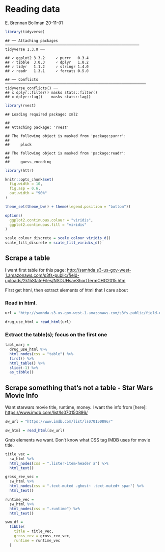 Reading data
================
E. Brennan Bollman
20-11-01

``` r
library(tidyverse)
```

    ## ── Attaching packages ───────────────────────────────────────────────────────────── tidyverse 1.3.0 ──

    ## ✓ ggplot2 3.3.2     ✓ purrr   0.3.4
    ## ✓ tibble  3.0.3     ✓ dplyr   1.0.2
    ## ✓ tidyr   1.1.2     ✓ stringr 1.4.0
    ## ✓ readr   1.3.1     ✓ forcats 0.5.0

    ## ── Conflicts ──────────────────────────────────────────────────────────────── tidyverse_conflicts() ──
    ## x dplyr::filter() masks stats::filter()
    ## x dplyr::lag()    masks stats::lag()

``` r
library(rvest)
```

    ## Loading required package: xml2

    ## 
    ## Attaching package: 'rvest'

    ## The following object is masked from 'package:purrr':
    ## 
    ##     pluck

    ## The following object is masked from 'package:readr':
    ## 
    ##     guess_encoding

``` r
library(httr)

knitr::opts_chunk$set(
  fig.width = 10,
  fig.asp = 0.6,
  out.width = "90%"
)

theme_set(theme_bw() + theme(legend.position = "bottom")) 

options(
  ggplot2.continuous.colour = "viridis",
  ggplot2.continuous.fill = "viridis"
)

scale_colour_discrete = scale_colour_viridis_d()
scale_fill_discrete = scale_fill_viridis_d()
```

## Scrape a table

I want first table for this page:
<http://samhda.s3-us-gov-west-1.amazonaws.com/s3fs-public/field-uploads/2k15StateFiles/NSDUHsaeShortTermCHG2015.htm>

First get html, then extract elements of html that I care about

### Read in html.

``` r
url = "http://samhda.s3-us-gov-west-1.amazonaws.com/s3fs-public/field-uploads/2k15StateFiles/NSDUHsaeShortTermCHG2015.htm"

drug_use_html = read_html(url)
```

### Extract the table(s); focus on the first one

``` r
tabl_marj = 
  drug_use_html %>% 
  html_nodes(css = "table") %>% 
  first() %>% 
  html_table() %>% 
  slice(-1) %>% 
  as_tibble()
```

## Scrape something that’s not a table - Star Wars Movie Info

Want starwars movie title, runtime, money. I want the info from
\[here\]: <https://www.imdb.com/list/ls070150896/>

``` r
sw_url = "https://www.imdb.com/list/ls070150896/"

sw_html = read_html(sw_url)
```

Grab elements we want. Don’t know what CSS tag IMDB uses for movie
title.

``` r
title_vec = 
  sw_html %>% 
  html_nodes(css = ".lister-item-header a") %>% 
  html_text()

gross_rev_vec =
  sw_html %>% 
  html_nodes(css = ".text-muted .ghost~ .text-muted+ span") %>% 
  html_text()

runtime_vec =
  sw_html %>% 
  html_nodes(css = ".runtime") %>% 
  html_text()

swm_df = 
  tibble(
    title = title_vec,
    gross_rev = gross_rev_vec,
    runtime = runtime_vec
  )
```
